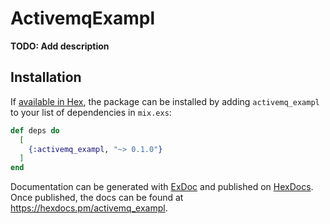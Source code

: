# ActivemqExampl

**TODO: Add description**

## Installation

If [available in Hex](https://hex.pm/docs/publish), the package can be installed
by adding `activemq_exampl` to your list of dependencies in `mix.exs`:

```elixir
def deps do
  [
    {:activemq_exampl, "~> 0.1.0"}
  ]
end
```

Documentation can be generated with [ExDoc](https://github.com/elixir-lang/ex_doc)
and published on [HexDocs](https://hexdocs.pm). Once published, the docs can
be found at <https://hexdocs.pm/activemq_exampl>.

